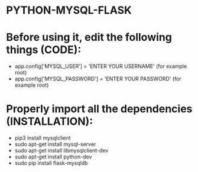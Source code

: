 # PYTHON-MYSQL-FLASK

# Before using it, edit the following things (CODE):

- app.config['MYSQL_USER'] = 'ENTER YOUR USERNAME' (for example root)	
- app.config['MYSQL_PASSWORD'] = 'ENTER YOUR PASSWORD' (for example root)

# Properly import all the dependencies (INSTALLATION):
- pip3 install mysqlclient
- sudo apt-get install mysql-server
- sudo apt-get install libmysqlclient-dev
- sudo apt-get install python-dev
- sudo pip install flask-mysqldb

